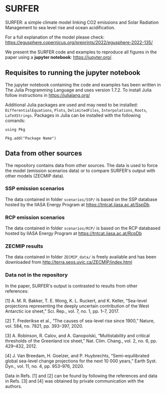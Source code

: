 # SURFER
SURFER: a simple climate model linking CO2 emissions and Solar Radiation Management to sea level rise and ocean acidification.

For a full explanation of the model please check: https://egusphere.copernicus.org/preprints/2022/egusphere-2022-135/

We present the SURFER code and examples to reproduce all figures in the paper using a **jupyter notebook**: https://jupyter.org/.


## Requisites to running the jupyter notebook

The jupyter notebook containing the code and examples has been written in The Julia Programming Language and uses version 1.7.2. To install Julia follow instructions in https://julialang.org/

Additional Julia packages are used and may need to be installed: `DifferentialEquations`, `Plots`, `DelimitedFiles`, `Interpolations`, `Roots`, `LaTeXStrings`. Packages in Julia can be installed with the following comands:

`using Pkg`

`Pkg.add("Package Name")`

## Data from other sources
The repository contains data from other sources. The data is used to force the model (emission scenarios data) or to compare SURFER's output with other models (ZECMIP data).
### SSP emission scenarios
The data contained in folder `scenarios/SSP/` is based on the SSP database hosted by the IIASA Energy Program at https://tntcat.iiasa.ac.at/SspDb.
### RCP emission scenarios
The data contained in folder `scenarios/RCP/` is based on the RCP databased hosted by IIASA Energy Program at https://tntcat.iiasa.ac.at/RcpDb
### ZECMIP results
The data contained in folder `ZECMIP_data/` is freely available and has been downloaded from http://terra.seos.uvic.ca/ZECMIP/index.html
### Data not in the repository
In the paper, SURFER's output is contrasted to results from other references:

[1] A. M. R. Bakker, T. E. Wong, K. L. Ruckert, and K. Keller, “Sea-level projections representing the deeply uncertain contribution of the West Antarctic ice sheet,” Sci. Rep., vol. 7, no. 1, pp. 1–7, 2017.

[2] T. Frederikse et al., “The causes of sea-level rise since 1900,” Nature, vol. 584, no. 7821, pp. 393–397, 2020.

[3] A. Robinson, R. Calov, and A. Ganopolski, “Multistability and critical thresholds of the Greenland ice sheet,” Nat. Clim. Chang., vol. 2, no. 6, pp. 429–432, 2012.

[4] J. Van Breedam, H. Goelzer, and P. Huybrechts, “Semi-equilibrated global sea-level change projections for the next 10 000 years,” Earth Syst. Dyn., vol. 11, no. 4, pp. 953–976, 2020.

Data in Refs. [1] and [2] can be found by following the references and data in Refs. [3] and [4] was obtained by private communication with the authors.
